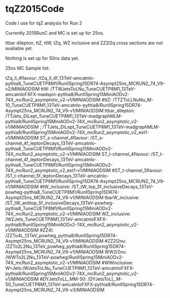 # tqZ2015Code
Code I use for tqZ analysis for Run 2

Currently 2015RunC and MC is set up for 25ns.

ttbar dilepton, ttZ, ttW, tZq, WZ inclusive and ZZ2l2q cross sections are not avaliable yet.

Nothing is set up for 50ns data yet.

25ns MC Sample list:

tZq_ll_4flavour: /tZq_ll_4f_13TeV-amcatnlo-pythia8_TuneCUETP8M1/RunIISpring15DR74-Asympt25ns_MCRUN2_74_V9-v2/MINIAODSIM
ttW: /TTWJetsToLNu_TuneCUETP8M1_13TeV-amcatnloFXFX-madspin-pythia8/RunIISpring15MiniAODv2-74X_mcRun2_asymptotic_v2-v1/MINIAODSIM
#ttZ: /TTZToLLNuNu_M-10_TuneCUETP8M1_13TeV-amcatnlo-pythia8/RunIISpring15DR74-Asympt25ns_MCRUN2_74_V9-v1/MINIAODSIM
ttbar_dilepton: /TTJets_DiLept_TuneCUETP8M1_13TeV-madgraphMLM-pythia8/RunIISpring15MiniAODv2-74X_mcRun2_asymptotic_v2-v1/MINIAODSIM ; /TTJets_DiLept_TuneCUETP8M1_13TeV-madgraphMLM-pythia8/RunIISpring15MiniAODv2-74X_mcRun2_asymptotic_v2_ext1-v1/MINIAODSIM
ST_s-channel_4flavour: /ST_s-channel_4f_leptonDecays_13TeV-amcatnlo-pythia8_TuneCUETP8M1/RunIISpring15MiniAODv2-74X_mcRun2_asymptotic_v2-v1/MINIAODSIM
ST_t-channel_4flavour: /ST_t-channel_4f_leptonDecays_13TeV-amcatnlo-pythia8_TuneCUETP8M1/RunIISpring15MiniAODv2-74X_mcRun2_asymptotic_v2_ext1-v1/MINIAODSIM
#ST_t-channel_5flavour: /ST_t-channel_5f_leptonDecays_13TeV-amcatnlo-pythia8_TuneCUETP8M1/RunIISpring15DR74-Asympt25ns_MCRUN2_74_V9-v1/MINIAODSIM
#tW_inclusive: /ST_tW_top_5f_inclusiveDecays_13TeV-powheg-pythia8_TuneCUETP8M1/RunIISpring15DR74-Asympt25ns_MCRUN2_74_V9-v1/MINIAODSIM
tbarW_inclusive: /ST_tW_antitop_5f_inclusiveDecays_13TeV-powheg-pythia8_TuneCUETP8M1/RunIISpring15MiniAODv2-74X_mcRun2_asymptotic_v2-v1/MINIAODSIM
WZ_inclusive: /WZJets_TuneCUETP8M1_13TeV-amcatnloFXFX-pythia8/RunIISpring15MiniAODv2-74X_mcRun2_asymptotic_v2-v1/MINIAODSIM
#ZZ4l: /ZZTo4L_13TeV_powheg_pythia8/RunIISpring15DR74-Asympt25ns_MCRUN2_74_V9-v1/MINIAODSIM
#ZZ2l2nu: /ZZTo2L2Nu_13TeV_powheg_pythia8/RunIISpring15DR74-Asympt25ns_MCRUN2_74_V9-v1/MINIAODSIM
WW2l2nu: /WWTo2L2Nu_13TeV-powheg/RunIISpring15MiniAODv2-74X_mcRun2_asymptotic_v2-v1/MINIAODSIM
#WWinclusive:
W+Jets:/WJetsToLNu_TuneCUETP8M1_13TeV-amcatnloFXFX-pythia8/RunIISpring15MiniAODv2-74X_mcRun2_asymptotic_v2-v1/MINIAODSIM
#DYJetsToLL_MM-50: /DYJetsToLL_M-50_TuneCUETP8M1_13TeV-amcatnloFXFX-pythia8/RunIISpring15DR74-Asympt25ns_MCRUN2_74_V9-v3/MINIAODSIM


